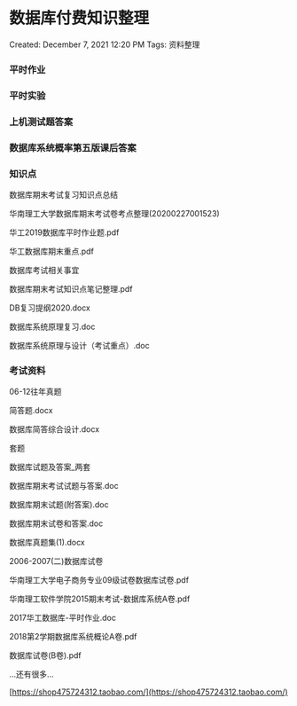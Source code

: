 # 数据库付费知识整理

Created: December 7, 2021 12:20 PM
Tags: 资料整理

### 平时作业

### 平时实验

### 上机测试题答案

### 数据库系统概率第五版课后答案

### 知识点

数据库期末考试复习知识点总结

华南理工大学数据库期末考试卷考点整理(20200227001523)

华工2019数据库平时作业题.pdf

华工数据库期末重点.pdf

数据库考试相关事宜

数据库期末考试知识点笔记整理.pdf

DB复习提纲2020.docx

数据库系统原理复习.doc

数据库系统原理与设计（考试重点）.doc

### 考试资料

06-12往年真题

简答题.docx

数据库简答综合设计.docx

套题

数据库试题及答案_两套

数据库期末考试试题与答案.doc

数据库期末试题(附答案).doc

数据库期末试卷和答案.doc

数据库真题集(1).docx

2006-2007(二)数据库试卷

华南理工大学电子商务专业09级试卷数据库试卷.pdf

华南理工软件学院2015期末考试-数据库系统A卷.pdf

2017华工数据库-平时作业.doc

2018第2学期数据库系统概论A卷.pdf

数据库试卷(B卷).pdf

...还有很多...

[https://shop475724312.taobao.com/](https://shop475724312.taobao.com/)